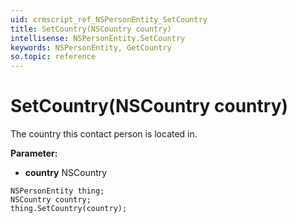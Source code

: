 ```yaml
---
uid: crmscript_ref_NSPersonEntity_SetCountry
title: SetCountry(NSCountry country)
intellisense: NSPersonEntity.SetCountry
keywords: NSPersonEntity, GetCountry
so.topic: reference
---
```


# SetCountry(NSCountry country)

The country this contact person is located in.

**Parameter:** 
* **country** NSCountry

```crmscript
NSPersonEntity thing;
NSCountry country;
thing.SetCountry(country);
```


